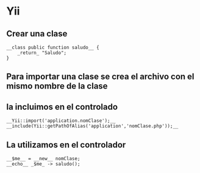 # Yii
## Crear una clase 
```
__class public function saludo__ {
	_return_ "Saludo";
}
```
## Para importar una clase se crea el archivo con el mismo nombre de la clase
## la incluimos en el controlado
```
__Yii::import('application.nomClase');__
__include(Yii::getPathOfAlias('application','nomClase.php'));__
```
## La utilizamos en el controlador
```
__$me__ = __new__ nomClase;
__echo__ _$me_ -> saludo();
```


